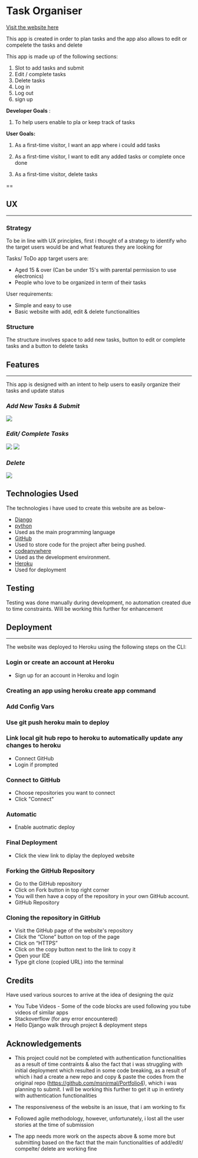 # **Task Organiser**

[Visit the website here](https://tasks-2023-app-1660f4d988b2.herokuapp.com/)

This app is created in order to plan tasks and the app also allows to edit or compelete the tasks and delete

This app is made up of the following sections:

1. Slot to add tasks and submit
2. Edit / complete tasks
3. Delete tasks
4. Log in
5. Log out
6. sign up

**Developer Goals** :

1. To help users enable to pla or keep track of tasks

**User Goals:**

1.	As a first-time visitor, I want an app where i could add tasks

2.	As a first-time visitor, I want to edit any added tasks or complete once done

3.	As a first-time visitor, delete tasks

==

## **UX**

---

### **Strategy**

To be in line with UX principles, first i thought  of a strategy to identify who the target users would be and what features they are looking for

Tasks/ ToDo app target users are:

* Aged 15 & over (Can be under 15's with parental permission to use electronics)
* People who love to be organized in term of their tasks 


User requirements:

* Simple and easy to use 
* Basic website with add, edit & delete functionalities

### **Structure**

The structure involves space to add new tasks, button to edit or complete tasks and a button to delete tasks 

## **Features**

---

This app is designed with an intent to help users to easily organize their tasks and update status 

### *Add New Tasks & Submit*

![](documents/images/addtask_submit.png)

### *Edit/ Complete Tasks*

![](documents/images/edit_delete_items.png)
![](documents/images/edit_complete_page.png)

### *Delete*

![](documents/images/delete_page.png)

## Technologies Used

The technologies i have used to create this website are as below-

    
  * [Django](https://www.djangoproject.com/)
  * [python](https://www.python.org/)
  * Used as the main programming language
  * [GitHub](https://github.com/)
  * Used to store code for the project after being pushed.
  * [codeanywhere](https://codeanywhere.com/)
  * Used as the development environment.
  * [Heroku](https://heroku.com/)
  * Used for deployment

## Testing

Testing was done manually during development, no automation created due to time constraints. Will be working this further for enhancement 


## Deployment

---

The website was deployed to Heroku using the following steps on the CLI:

### Login or create an account at Heroku

* Sign up for an account in Heroku and login

### Creating an app using heroku create app command

### Add Config Vars

### Use git push heroku main to deploy

### Link local git hub repo to heroku to automatically update any changes to heroku

* Connect GitHub
* Login if prompted

### Connect to GitHub

* Choose repositories you want to connect
* Click "Connect"

### Automatic 

* Enable auotmatic deploy
  

### Final Deployment

* Click the view link to diplay the deployed website

### Forking the GitHub Repository

* Go to the GitHub repository
* Click on Fork button in top right corner
* You will then have a copy of the repository in your own GitHub account.
* GitHub Repository

### Cloning the repository in GitHub

* Visit the GitHub page of the website's repository
* Click the “Clone” button on top of the page
* Click on “HTTPS”
* Click on the copy button next to the link to copy it
* Open your IDE
* Type git clone (copied URL)   into the terminal

## Credits

Have used various sources to arrive at the idea of designing the quiz

* You Tube Videos - Some of the code blocks are used following you tube videos of similar apps 
* Stackoverflow (for any error encountered)
* Hello Django walk through project & deployment steps 

## Acknowledgements

* This project could not be completed with authentication functionalities as a result of time contraints & also the fact that i was struggling with initial deployment which resulted in some code breaking, as a result of which i had a create a new repo and copy & paste the codes from the original repo (https://github.com/msnirmal/Portfolio4), which i was planning to submit. I will be working this further to get it up in entirety with authentication functionalities 
  
* The responsiveness of the website is an issue, that i am working to fix 
* Followed agile methodology, however, unfortunately, i lost all the user stories at the time of submission 
* The app needs more work on the aspects above & some more but submitting based on the fact that the main functionalities of add/edit/ compelte/ delete are working fine 




